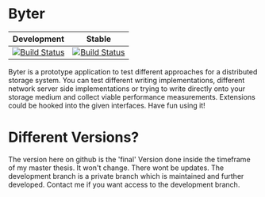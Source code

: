 # Byter
|Development|Stable|
|---|---|
|[![Build Status](https://ci.0x09.de/job/deB4SH.byter/badge/icon)](https://ci.0x09.de/job/deB4SH.byter)|[![Build Status](https://ci.0x09.de/job/deB4SH.byter.github/badge/icon)](https://ci.0x09.de/job/deB4SH.byter.github)|

Byter is a prototype application to test different approaches for a distributed storage system. 
You can test different writing implementations, different network server side implementations or trying to write directly onto your storage medium and collect viable performance measurements.
Extensions could be hooked into the given interfaces. Have fun using it!

# Different Versions?

The version here on github is the 'final' Version done inside the timeframe of my master thesis. It won't change. There wont be updates. The development branch is a private branch which is maintained and further developed. Contact me if you want access to the development branch.

